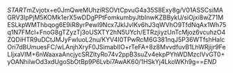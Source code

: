 $START$mZvjotx+e0JmQweMUhziRSOVtCpvuG4a35S8Exy8g/V01ASSCsiMAGRV3IpPjM5KOMk1erX5wDDgPPtFomkumbyJtbInwKZBBykU/siOjxi8wZ71MESLkpWMThbqog6E9iR8yrPewI9Ncx7JklJvIKv6hJ3qWVhO9TfdNqAx1Wh75q1N7FMcl+FnoG8gTZyzTj3oUSXTY2hN5UYch/ETRzjiyzUnTcMjoz6vcuhzO4ZQDiHTR9uDCtJMJyFwIuoL2nu/KYV4I0TPwRcM6G381nqJ5P36WTfshHalcOri7dBUmuesFC/wLAnjhXryF0JSimabIIO+rTeFA+8z8MvvdfuvB1LhWRjijr9FeLIjxaVIM+6nWaaxaAncjycSRZItyRo74v2ppB3suZv4ekpPYhWDMzclVvGT0+yOANhilwOd3xdUgoSbOtBp9P6Lvbi7AwAK60/1HSkYj4LkoWKh9g==$END$